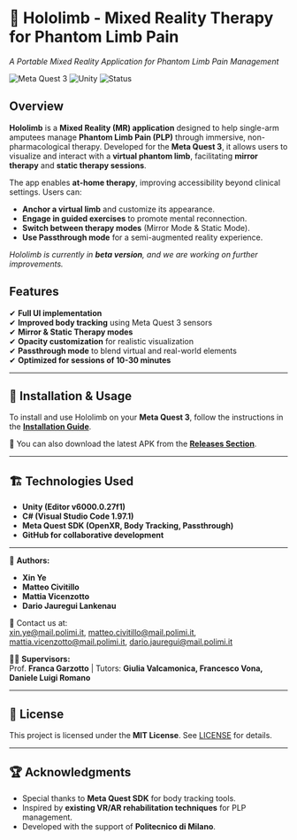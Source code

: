 # 🦾 Hololimb - Mixed Reality Therapy for Phantom Limb Pain
*A Portable Mixed Reality Application for Phantom Limb Pain Management*

![Meta Quest 3](https://img.shields.io/badge/Platform-Meta%20Quest%203-blue)
![Unity](https://img.shields.io/badge/Engine-Unity-green)
![Status](https://img.shields.io/badge/Status-Beta-orange)

## Overview
**Hololimb** is a **Mixed Reality (MR) application** designed to help single-arm amputees manage **Phantom Limb Pain (PLP)** through immersive, non-pharmacological therapy. Developed for the **Meta Quest 3**, it allows users to visualize and interact with a **virtual phantom limb**, facilitating **mirror therapy** and **static therapy sessions**.

The app enables **at-home therapy**, improving accessibility beyond clinical settings. Users can:
- **Anchor a virtual limb** and customize its appearance.
- **Engage in guided exercises** to promote mental reconnection.
- **Switch between therapy modes** (Mirror Mode & Static Mode).
- **Use Passthrough mode** for a semi-augmented reality experience.

_Hololimb is currently in **beta version**, and we are working on further improvements._  

## Features
✔ **Full UI implementation**  
✔ **Improved body tracking** using Meta Quest 3 sensors  
✔ **Mirror & Static Therapy modes**  
✔ **Opacity customization** for realistic visualization  
✔ **Passthrough mode** to blend virtual and real-world elements  
✔ **Optimized for sessions of 10-30 minutes**  

---

## 🚀 Installation & Usage
To install and use Hololimb on your **Meta Quest 3**, follow the instructions in the **[Installation Guide](Docs/Installation_Guide.md)**.

📂 You can also download the latest APK from the **[Releases Section](https://github.com/TUO-NOME/hololimb/releases/latest)**.

---

## 🏗 Technologies Used
- **Unity (Editor v6000.0.27f1)**
- **C# (Visual Studio Code 1.97.1)**
- **Meta Quest SDK (OpenXR, Body Tracking, Passthrough)**
- **GitHub for collaborative development**

---

👥 **Authors:**  
- **Xin Ye**   
- **Matteo Civitillo**   
- **Mattia Vicenzotto**   
- **Dario Jauregui Lankenau**   

📧 Contact us at:  
xin.ye@mail.polimi.it, matteo.civitillo@mail.polimi.it, mattia.vicenzotto@mail.polimi.it, dario.jauregui@mail.polimi.it  

👩‍🏫 **Supervisors:**  
Prof. **Franca Garzotto** | Tutors: **Giulia Valcamonica, Francesco Vona, Daniele Luigi Romano**  

---

## 📜 License
This project is licensed under the **MIT License**. See [LICENSE](LICENSE) for details.

---

## 🏆 Acknowledgments
- Special thanks to **Meta Quest SDK** for body tracking tools.
- Inspired by **existing VR/AR rehabilitation techniques** for PLP management.
- Developed with the support of **Politecnico di Milano**.
